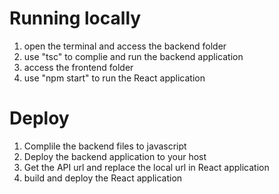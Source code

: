 # Running locally

1. open the terminal and access the backend folder
2. use "tsc" to complie and run the backend application
3. access the frontend folder
4. use "npm start" to run the React application

# Deploy

1. Complile the backend files to javascript
2. Deploy the backend application to your host
3. Get the API url and replace the local url in React application
4. build and deploy the React application
